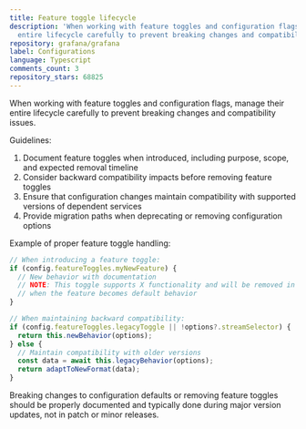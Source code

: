 ```yaml
---
title: Feature toggle lifecycle
description: 'When working with feature toggles and configuration flags, manage their
  entire lifecycle carefully to prevent breaking changes and compatibility issues. '
repository: grafana/grafana
label: Configurations
language: Typescript
comments_count: 3
repository_stars: 68825
---
```


When working with feature toggles and configuration flags, manage their entire lifecycle carefully to prevent breaking changes and compatibility issues. 

Guidelines:
1. Document feature toggles when introduced, including purpose, scope, and expected removal timeline
2. Consider backward compatibility impacts before removing feature toggles
3. Ensure that configuration changes maintain compatibility with supported versions of dependent services
4. Provide migration paths when deprecating or removing configuration options

Example of proper feature toggle handling:

```typescript
// When introducing a feature toggle:
if (config.featureToggles.myNewFeature) {
  // New behavior with documentation
  // NOTE: This toggle supports X functionality and will be removed in version Y
  // when the feature becomes default behavior
}

// When maintaining backward compatibility:
if (config.featureToggles.legacyToggle || !options?.streamSelector) {
  return this.newBehavior(options);
} else {
  // Maintain compatibility with older versions
  const data = await this.legacyBehavior(options);
  return adaptToNewFormat(data);
}
```

Breaking changes to configuration defaults or removing feature toggles should be properly documented and typically done during major version updates, not in patch or minor releases.